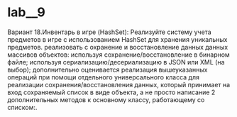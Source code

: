 # lab__9
Вариант 18.Инвентарь в игре (HashSet): Реализуйте систему учета предметов в игре с использованием HashSet для хранения уникальных предметов. 
реализовать с охранение и восстановление данных данных массивов объектов: используя сохранение/восстановление в бинарном файле; используя 
сериализацию/десериализацию в JSON или XML (на выбор); дополнительно оценивается реализация вышеуказанных операций при помощи отдельного универсального класса
для реализации сохранения/восстановления данных, который принимает на вход сохраняемый 
список в виде объекта, а не просто написание 2 дополнительных методов к основному классу, работающему со списком:.
